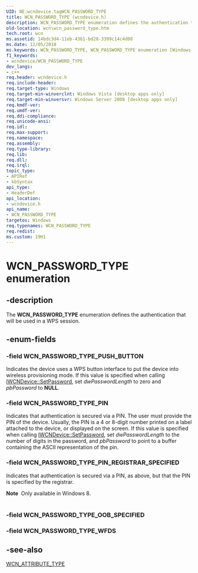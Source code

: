 ```yaml
---
UID: NE:wcndevice.tagWCN_PASSWORD_TYPE
title: WCN_PASSWORD_TYPE (wcndevice.h)
description: WCN_PASSWORD_TYPE enumeration defines the authentication that will be used in a WPS session.
old-location: wcn\wcn_password_type.htm
tech.root: wcn
ms.assetid: 14bdc3d4-11eb-4361-bd28-3399c14c4d08
ms.date: 12/05/2018
ms.keywords: WCN_PASSWORD_TYPE, WCN_PASSWORD_TYPE enumeration [Windows Connect Now], WCN_PASSWORD_TYPE_PIN, WCN_PASSWORD_TYPE_PIN_REGISTRAR_SPECIFIED, WCN_PASSWORD_TYPE_PUSH_BUTTON, wcn.wcn_password_type, wcndevice/WCN_PASSWORD_TYPE, wcndevice/WCN_PASSWORD_TYPE_PIN, wcndevice/WCN_PASSWORD_TYPE_PIN_REGISTRAR_SPECIFIED, wcndevice/WCN_PASSWORD_TYPE_PUSH_BUTTON
f1_keywords:
- wcndevice/WCN_PASSWORD_TYPE
dev_langs:
- c++
req.header: wcndevice.h
req.include-header: 
req.target-type: Windows
req.target-min-winverclnt: Windows Vista [desktop apps only]
req.target-min-winversvr: Windows Server 2008 [desktop apps only]
req.kmdf-ver: 
req.umdf-ver: 
req.ddi-compliance: 
req.unicode-ansi: 
req.idl: 
req.max-support: 
req.namespace: 
req.assembly: 
req.type-library: 
req.lib: 
req.dll: 
req.irql: 
topic_type:
- APIRef
- kbSyntax
api_type:
- HeaderDef
api_location:
- wcndevice.h
api_name:
- WCN_PASSWORD_TYPE
targetos: Windows
req.typenames: WCN_PASSWORD_TYPE
req.redist: 
ms.custom: 19H1
---
```


# WCN_PASSWORD_TYPE enumeration


## -description


The <b>WCN_PASSWORD_TYPE</b> enumeration defines the authentication that will be used in a WPS session.


## -enum-fields




### -field WCN_PASSWORD_TYPE_PUSH_BUTTON

Indicates the device uses a WPS button interface to put the device into wireless provisioning mode. If this value is specified when calling <a href="https://docs.microsoft.com/windows/desktop/api/wcndevice/nf-wcndevice-iwcndevice-setpassword">IWCNDevice::SetPassword</a>, set <i>dwPasswordLength</i> to zero and <i>pbPassword</i> to <b>NULL</b>.


### -field WCN_PASSWORD_TYPE_PIN

Indicates that authentication is secured via a PIN. The user must provide the PIN of the device. Usually, the PIN is a 4 or 8-digit number printed on a label attached to the device, or displayed on the screen. If this value is specified when calling <a href="https://docs.microsoft.com/windows/desktop/api/wcndevice/nf-wcndevice-iwcndevice-setpassword">IWCNDevice::SetPassword</a>, set <i>dwPasswordLength</i> to the number of digits in the password, and <i>pbPassword</i> to point to a buffer containing the ASCII representation of the pin.


### -field WCN_PASSWORD_TYPE_PIN_REGISTRAR_SPECIFIED

Indicates that authentication is secured via a PIN, as above, but that the PIN is specified by the registrar.

<div class="alert"><b>Note</b>  Only available  in Windows 8.</div>
<div> </div>

### -field WCN_PASSWORD_TYPE_OOB_SPECIFIED


### -field WCN_PASSWORD_TYPE_WFDS




## -see-also




<a href="https://docs.microsoft.com/windows/desktop/api/wcntypes/ne-wcntypes-wcn_attribute_type">WCN_ATTRIBUTE_TYPE</a>
 

 

